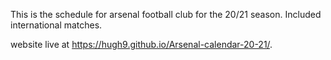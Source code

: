 This is the schedule for arsenal football club for the 20/21 season.
Included international matches.

website live at https://hugh9.github.io/Arsenal-calendar-20-21/.